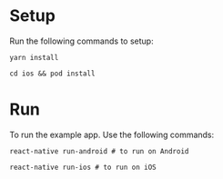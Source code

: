 # Setup
Run the following commands to setup:
```
yarn install

cd ios && pod install
```
# Run
To run the example app. Use the following commands:
```
react-native run-android # to run on Android

react-native run-ios # to run on iOS
```